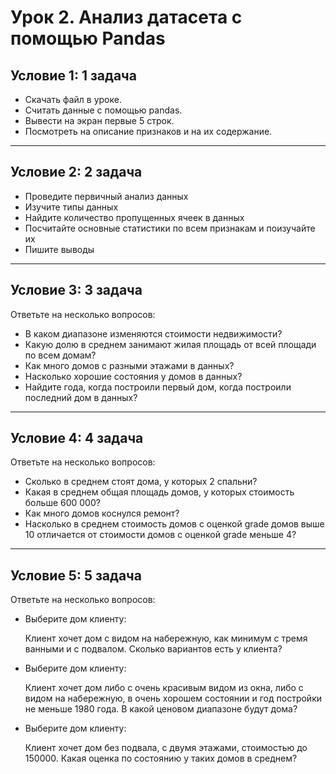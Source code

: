 # Урок 2. Анализ датасета с помощью Pandas

## Условие 1: 1 задача
- Скачать файл в уроке.
- Считать данные с помощью pandas.
- Вывести на экран первые 5 строк.
- Посмотреть на описание признаков и на их содержание.

---
## Условие 2: 2 задача
- Проведите первичный анализ данных
- Изучите типы данных
- Найдите количество пропущенных ячеек в данных
- Посчитайте основные статистики по всем признакам и поизучайте их
- Пишите выводы

---
## Условие 3: 3 задача
Ответьте на несколько вопросов:

- В каком диапазоне изменяются стоимости недвижимости?
- Какую долю в среднем занимают жилая площадь от всей площади по всем домам?
- Как много домов с разными этажами в данных?
- Насколько хорошие состояния у домов в данных?
- Найдите года, когда построили первый дом, когда построили последний дом в данных?

---
## Условие 4: 4 задача
Ответьте на несколько вопросов:

- Сколько в среднем стоят дома, у которых 2 спальни?
- Какая в среднем общая площадь домов, у которых стоимость больше 600 000?
- Как много домов коснулся ремонт?
- Насколько в среднем стоимость домов с оценкой grade домов выше 10 отличается от стоимости домов с оценкой grade меньше 4?

---
## Условие 5: 5 задача
Ответьте на несколько вопросов:

- Выберите дом клиенту:

  Клиент хочет дом с видом на набережную, как минимум с тремя ванными и с подвалом. Сколько вариантов есть у клиента?
- Выберите дом клиенту:

  Клиент хочет дом либо с очень красивым видом из окна, либо с видом на набережную, в очень хорошем состоянии и год постройки не меньше 1980 года. В какой ценовом диапазоне будут дома?
- Выберите дом клиенту:

  Клиент хочет дом без подвала, с двумя этажами, стоимостью до 150000. Какая оценка по состоянию у таких домов в среднем?





